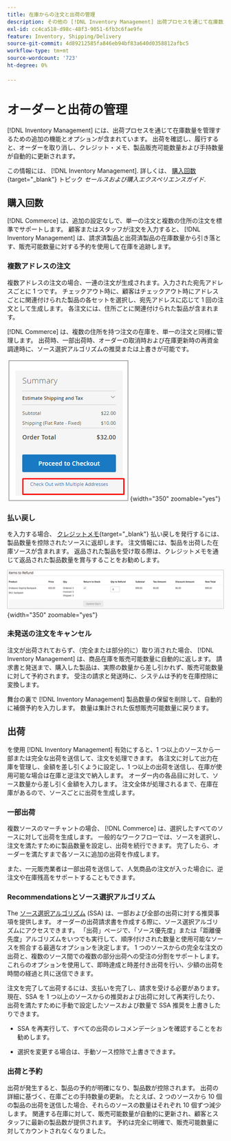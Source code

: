 ```yaml
---
title: 在庫からの注文と出荷の管理
description: その他の [!DNL Inventory Management] 出荷プロセスを通じて在庫数量を管理する機能とオプション。
exl-id: cc4ca518-d98c-48f3-9051-6fb3c6fae9fe
feature: Inventory, Shipping/Delivery
source-git-commit: 4d89212585fa846eb94bf83a640d0358812afbc5
workflow-type: tm+mt
source-wordcount: '723'
ht-degree: 0%

---
```


# オーダーと出荷の管理

[!DNL Inventory Management] には、出荷プロセスを通じて在庫数量を管理するための追加の機能とオプションが含まれています。 出荷を確認し、履行すると、オーダーを取り消し、クレジット・メモ、製品販売可能数量および手持数量が自動的に更新されます。

この情報には、 [!DNL Inventory Management]. 詳しくは、 [購入回数](../stores-purchase/orders.md){target="_blank"} トピック _セールスおよび購入エクスペリエンスガイド_.

## 購入回数

[!DNL Commerce] は、追加の設定なしで、単一の注文と複数の住所の注文を標準でサポートします。 顧客またはスタッフが注文を入力すると、 [!DNL Inventory Management] は、請求済製品と出荷済製品の在庫数量から引き落とす、販売可能数量に対する予約を使用して在庫を追跡します。

### 複数アドレスの注文

複数アドレスの注文の場合、一連の注文が生成されます。入力された宛先アドレスごとに 1 つです。 チェックアウト時に、顧客はチェックアウト時にアドレスごとに関連付けられた製品の各セットを選択し、宛先アドレスに応じて 1 回の注文として生成します。 各注文には、住所ごとに関連付けられた製品が含まれます。

[!DNL Commerce] は、複数の住所を持つ注文の在庫を、単一の注文と同様に管理します。 出荷時、一部出荷時、オーダーの取消時および在庫更新時の再資金調達時に、ソース選択アルゴリズムの推奨または上書きが可能です。

![チェックアウト時の複数アドレス](assets/inventory-multi-ship.png){width="350" zoomable="yes"}

### 払い戻し

を入力する場合、 [クレジットメモ](../stores-purchase/credit-memo-create.md){target="_blank"} 払い戻しを発行するには、製品数量を控除されたソースに返却します。 注文情報には、製品を出荷した在庫ソースが含まれます。 返品された製品を受け取る際は、クレジットメモを通じて返品された製品数量を賞与することをお勧めします。

![選択した在庫に戻ると払い戻しする品目](assets/credit-memo-items-to-refund.png)
{width="350" zoomable="yes"}

### 未発送の注文をキャンセル

注文が出荷されておらず、（完全または部分的に）取り消された場合、 [!DNL Inventory Management] は、商品在庫を販売可能数量に自動的に返します。 請求書と発送まで、購入した製品は、実際の数量から差し引かれず、販売可能数量に対して予約されます。 受注の請求と発送時に、システムは予約を在庫控除に変換します。

舞台の裏で [!DNL Inventory Management] 製品数量の保留を削除して、自動的に補償予約を入力します。 数量は集計された仮想販売可能数量に戻ります。

## 出荷

を使用 [!DNL Inventory Management] 有効にすると、1 つ以上のソースから一部または完全な出荷を送信して、注文を処理できます。 各注文に対して出力在庫を管理し、金額を差し引くように設定し、1 つ以上の出荷を送信し、在庫が使用可能な場合は在庫と逆注文で納入します。 オーダー内の各品目に対して、ソース数量から差し引く金額を入力します。 注文全体が処理されるまで、在庫在庫があるので、ソースごとに出荷を生成します。

### 一部出荷

複数ソースのマーチャントの場合、 [!DNL Commerce] は、選択したすべてのソースに対して出荷を生成します。 一般的なワークフローでは、ソースを選択し、注文を満たすために製品数量を設定し、出荷を続行できます。 完了したら、オーダーを満たすまで各ソースに追加の出荷を作成します。

また、一元販売業者は一部出荷を送信して、人気商品の注文が入った場合に、逆注文や在庫残高をサポートすることもできます。

### Recommendationsとソース選択アルゴリズム

The [ソース選択アルゴリズム](selection-reservations.md) (SSA) は、一部および全部の出荷に対する推奨事項を提供します。 オーダーの出荷請求書を作成する際に、ソース選択アルゴリズムにアクセスできます。 「出荷」ページで、「ソース優先度」または「距離優先度」アルゴリズムをいつでも実行して、順序付けされた数量と使用可能なソースを照合する最適なオプションを決定します。 1 つのソースからの完全な注文の出荷と、複数のソース間での複数の部分出荷への受注の分割をサポートします。 これらのオプションを使用して、即時達成と時差付き出荷を行い、少額の出荷を時間の経過と共に送信できます。

注文を完了して出荷するには、支払いを完了し、請求を受ける必要があります。 現在、SSA を 1 つ以上のソースからの推奨および出荷に対して再実行したり、出荷を満たすために手動で設定したソースおよび数量で SSA 推奨を上書きしたりできます。

- SSA を再実行して、すべての出荷のレコメンデーションを確認することをお勧めします。

- 選択を変更する場合は、手動ソース控除で上書きできます。

### 出荷と予約

出荷が発生すると、製品の予約が明確になり、製品数が控除されます。 出荷の詳細に基づく、在庫ごとの手持数量の更新。 たとえば、2 つのソースから 10 個の製品の出荷を送信した場合、それらのソースの数量はそれぞれ 10 個ずつ減少します。 関連する在庫に対して、販売可能数量が自動的に更新され、顧客とスタッフに最新の製品数が提供されます。 予約は完全に明確で、販売可能数量に対してカウントされなくなりました。

